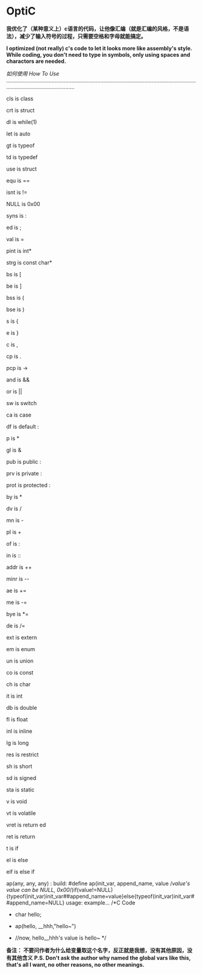 # OptiC
**我优化了（某种意义上）c语言的代码，让他像汇编（就是汇编的风格，不是语法），减少了输入符号的过程，只需要空格和字母就能搞定。**
                                      
**I optimized (not really) c's code to let it looks more like assembly's style. While coding, you don't need to type in symbols, only using spaces and charactors are needed.**


*如何使用 How To Use
..........................................................................................................................................................................*

cls is     class

crt is     struct

dl  is     while(1)

let is     auto

gt  is     typeof

td  is     typedef

use is     struct


equ   is   ==

isnt  is   !=

NULL  is   0x00

syns  is   :

ed    is   ;

val   is   =


pint  is   int*

strg  is   const char*


bs    is   [

be    is   ]

bss   is   (

bse   is   )

s     is   {

e     is   }

c     is   ,

cp    is   .

pcp   is   ->

and   is   &&

or    is   ||

sw    is   switch

ca    is   case

df    is   default   :

p     is   *

gl    is   &

pub   is   public    :

prv   is   private   :

prot  is   protected :


by    is   *

dv    is   /

mn    is   -

pl    is   +

of    is   :

in    is   ::


addr  is   ++

minr  is   --


ae    is   +=

me    is   -=

bye   is   *=

de    is   /=


ext   is   extern

em    is   enum

un    is   union

co    is   const

ch    is   char

it    is   int

db    is   double

fl    is   float

inl   is   inline

lg    is   long

res   is   restrict

sh    is   short

sd    is   signed

sta   is   static

v     is   void

vt    is   volatile

vret  is   return ed

ret   is   return

t     is   if

el    is   else

eif   is   else if

ap(any, any, any) : 
build: #define ap(init_var, append_name, value /*value's value can be NULL, 0x00*/)if(value!=NULL){typeof(init_var)init_var##append_name=value}else{typeof(init_var)init_var##append_name=NULL}
usage: example...
/*C Code
 * char hello;
 * ap(hello, __hhh,"hello~")

 * //now, hello__hhh's value is hello~
 */

**备注： 不要问作者为什么给变量取这个名字，反正就是我想，没有其他原因，没有其他含义**
**P.S. Don't ask the author why named the global vars like this, that's all I want, no other reasons, no other meanings.**
